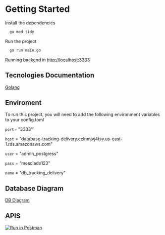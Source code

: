 # Getting Started

Install the dependencies

```bash
  go mod tidy
```

Run the project

```bash
  go run main.go
```

Running backend in [http://localhost:3333](http://localhost:3333) 

## Tecnologies Documentation

[Golang](https://go.dev/doc/)



## Enviroment


To run this project, you will need to add the following environment variables to your config.toml


`port`= "3333"`

`host` = "database-tracking-delivery.cclnmjvj4tsv.us-east-1.rds.amazonaws.com"

`user` = "admin_postgress"

`pass` = "mesclado123"

`name` = "db_tracking_delivery"

## Database Diagram

[DB Diagram](https://app.diagrams.net/?src=about#G1QYsDJWAaw-56woW_XF1cueUU_voe-ByH)

## APIS

[![Run in Postman](https://run.pstmn.io/button.svg)](https://app.getpostman.com/run-collection/299287d4a69bd01fb64e?action=collection%2Fimport)

